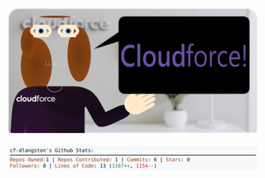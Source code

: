 <!-- 
Version 3.0.117
Built Sun Oct 20 2024 05:19:05 GMT+0000 (Coordinated Universal Time)
-->

<h1 align="center">
  <a href="https://github.com/cf-dlangston/cf-dlangston/tree/master/src" title="Click to View Source">
    <picture width="100%" alt="Dylan">
      <source media="(prefers-color-scheme: dark)" srcset="dylan-dark.svg?version=3.0.117">
      <img src="dylan-light.svg?version=3.0.117" alt="Dylan">
    </picture>
  </a>
</h1>

<div align="center">
  <picture width="100%" alt="Profile Info and Stats">
    <source media="(prefers-color-scheme: dark)" srcset="stats-dark.svg?version=3.0.117">
    <img src="stats-light.svg?version=3.0.117" alt="Profile Info and Stats">
  </picture>
</div>
